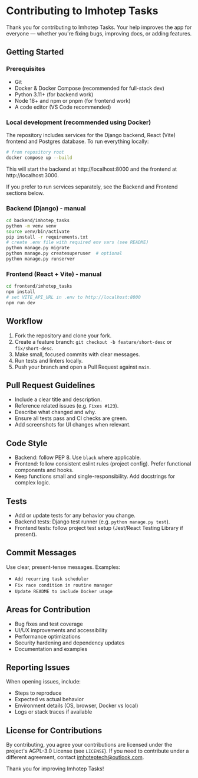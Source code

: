 # Contributing to Imhotep Tasks

Thank you for contributing to Imhotep Tasks. Your help improves the app for everyone — whether you're fixing bugs, improving docs, or adding features.

## Getting Started

### Prerequisites
- Git
- Docker & Docker Compose (recommended for full-stack dev)
- Python 3.11+ (for backend work)
- Node 18+ and npm or pnpm (for frontend work)
- A code editor (VS Code recommended)

### Local development (recommended using Docker)
The repository includes services for the Django backend, React (Vite) frontend and Postgres database. To run everything locally:

```bash
# from repository root
docker compose up --build
```

This will start the backend at http://localhost:8000 and the frontend at http://localhost:3000.

If you prefer to run services separately, see the Backend and Frontend sections below.

### Backend (Django) - manual
```bash
cd backend/imhotep_tasks
python -m venv venv
source venv/bin/activate
pip install -r requirements.txt
# create .env file with required env vars (see README)
python manage.py migrate
python manage.py createsuperuser  # optional
python manage.py runserver
```

### Frontend (React + Vite) - manual
```bash
cd frontend/imhotep_tasks
npm install
# set VITE_API_URL in .env to http://localhost:8000
npm run dev
```

## Workflow

1. Fork the repository and clone your fork.
2. Create a feature branch: `git checkout -b feature/short-desc` or `fix/short-desc`.
3. Make small, focused commits with clear messages.
4. Run tests and linters locally.
5. Push your branch and open a Pull Request against `main`.

## Pull Request Guidelines
- Include a clear title and description.
- Reference related issues (e.g. `Fixes #123`).
- Describe what changed and why.
- Ensure all tests pass and CI checks are green.
- Add screenshots for UI changes when relevant.

## Code Style
- Backend: follow PEP 8. Use `black` where applicable.
- Frontend: follow consistent eslint rules (project config). Prefer functional components and hooks.
- Keep functions small and single-responsibility. Add docstrings for complex logic.

## Tests
- Add or update tests for any behavior you change.
- Backend tests: Django test runner (e.g. `python manage.py test`).
- Frontend tests: follow project test setup (Jest/React Testing Library if present).

## Commit Messages
Use clear, present-tense messages. Examples:
- `Add recurring task scheduler`
- `Fix race condition in routine manager`
- `Update README to include Docker usage`

## Areas for Contribution
- Bug fixes and test coverage
- UI/UX improvements and accessibility
- Performance optimizations
- Security hardening and dependency updates
- Documentation and examples

## Reporting Issues
When opening issues, include:
- Steps to reproduce
- Expected vs actual behavior
- Environment details (OS, browser, Docker vs local)
- Logs or stack traces if available

## License for Contributions
By contributing, you agree your contributions are licensed under the project's AGPL-3.0 License (see `LICENSE`). If you need to contribute under a different agreement, contact imhoteptech@outlook.com.

Thank you for improving Imhotep Tasks!
